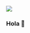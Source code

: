 ![](![sis](https://user-images.githubusercontent.com/99675195/154617023-3c109f1b-741b-4978-9fc9-868b9913dcc3.jpg))
### Hola 👋

<!--
**CitlaliRoss/CitlaliRoss** is a ✨ _special_ ✨ repository because its `README.md` (this file) appears on your GitHub profile.

Here are some ideas to get you started:

- 🔭 I’m currently working on ...
- 🌱 I’m currently learning ...
- 👯 I’m looking to collaborate on ...
- 🤔 I’m looking for help with ...
- 💬 Ask me about ...
- 📫 How to reach me: ...
- 😄 Pronouns: ...
- ⚡ Fun fact: ...
-->
